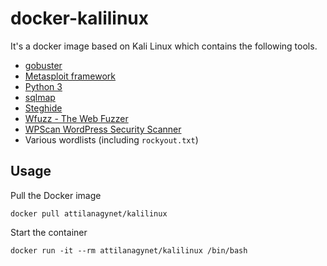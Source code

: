 # docker-kalilinux

It's a docker image based on Kali Linux which contains the following tools.

* [gobuster][gobuster]
* [Metasploit framework][metasploit]
* [Python 3][python]
* [sqlmap][sqlmap]
* [Steghide][steghide]
* [Wfuzz - The Web Fuzzer][wfuzz]
* [WPScan WordPress Security Scanner][wpscan]
* Various wordlists (including `rockyout.txt`)

## Usage

Pull the Docker image

```
docker pull attilanagynet/kalilinux
```

Start the container

```
docker run -it --rm attilanagynet/kalilinux /bin/bash
```

[gobuster]:   https://github.com/OJ/gobuster
[metasploit]: https://www.metasploit.com/
[python]:     https://www.python.org/
[sqlmap]:     http://sqlmap.org/
[steghide]:   http://steghide.sourceforge.net/
[wfuzz]:      https://github.com/xmendez/wfuzz
[wpscan]:     https://wpscan.com/wordpress-security-scanner
